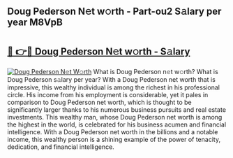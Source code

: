 ## Doug Pederson N𝚎t w𝚘rth - Part-ou2 S𝚊lary per year M8VpB

# <h2><a href="http://gc0gd06.nevu.top/?p=Doug+Pederson">🔗 👉🔴 Doug Pederson N𝚎t w𝚘rth - S𝚊lary</a></h2>

[![Doug Pederson N𝚎t W𝚘rth](https://i.imgur.com/Oavwk0R.jpeg)](http://gc0gd06.nevu.top/?p=Doug+Pederson)
What is Doug Pederson n𝚎t w𝚘rth? What is Doug Pederson s𝚊lary per year?
With a Doug Pederson net worth that is impressive, this wealthy individual is among the richest in his professional circle. His income from his employment is considerable, yet it pales in comparison to Doug Pederson net worth, which is thought to be significantly larger thanks to his numerous business pursuits and real estate investments. This wealthy man, whose Doug Pederson net worth is among the highest in the world, is celebrated for his business acumen and financial intelligence. With a Doug Pederson net worth in the billions and a notable income, this wealthy person is a shining example of the power of tenacity, dedication, and financial intelligence.
